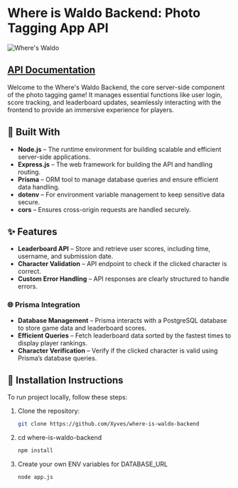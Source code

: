 # Where is Waldo Backend: Photo Tagging App API

![Where's Waldo](https://i.postimg.cc/3wtdm2kN/image.png)

## [API Documentation]()

Welcome to the Where's Waldo Backend, the core server-side component of the photo tagging game! It manages essential functions like user login, score tracking, and leaderboard updates, seamlessly interacting with the frontend to provide an immersive experience for players.

 
## 🚀 Built With

- **Node.js** – The runtime environment for building scalable and efficient server-side applications.
- **Express.js** – The web framework for building the API and handling routing.
- **Prisma** – ORM tool to manage database queries and ensure efficient data handling.
- **dotenv** – For environment variable management to keep sensitive data secure.
- **cors** – Ensures cross-origin requests are handled securely.

## ✨ Features

- **Leaderboard API** – Store and retrieve user scores, including time, username, and submission date.
- **Character Validation** – API endpoint to check if the clicked character is correct.
- **Custom Error Handling** – API responses are clearly structured to handle errors.

### 🌐 Prisma Integration

- **Database Management** – Prisma interacts with a PostgreSQL database to store game data and leaderboard scores.
- **Efficient Queries** – Fetch leaderboard data sorted by the fastest times to display player rankings.
- **Character Verification** – Verify if the clicked character is valid using Prisma’s database queries.

## 📄 Installation Instructions

To run project locally, follow these steps:

1. Clone the repository:

   ```bash
   git clone https://github.com/Xyves/where-is-waldo-backend

   ```

2. cd where-is-waldo-backend

   ```bash
   npm install

   ```

3. Create your own ENV variables for DATABASE_URL
   ```bash
   node app.js
   ```
